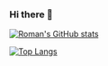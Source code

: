 ### Hi there 👋

<!--
**RomanKonopelko/RomanKonopelko** is a ✨ _special_ ✨ repository because its `README.md` (this file) appears on your GitHub profile.

Here are some ideas to get you started:

- 🔭 I’m currently working on ... improving CORE.JS knowledge 
- 🌱 I’m currently learning ... REACT.js
- 💬 Ask me about ... Anything!
- 📫 How to reach me: ... romank761@gmail.com
- ⚡ Fun fact: ... actually a professional dancer >.>
-->



[![Roman's GitHub stats](https://github-readme-stats.vercel.app/api?username=RomanKonopelko&show_icons=true&theme=gruvbox)](https://github.com/RomanKonopelko/github-readme-stats)

[![Top Langs](https://github-readme-stats.vercel.app/api/top-langs/?username=RomanKonopelko&layout=compact)](https://github.com/RomanKonopelko/github-readme-stats)
